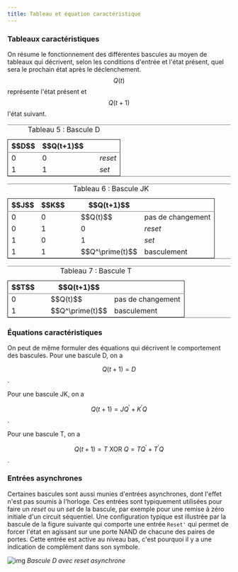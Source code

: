 ```yaml
---
title: Tableau et équation caractéristique
---
```


### Tableaux caractéristiques

On résume le fonctionnement des différentes bascules au moyen de
tableaux qui décrivent, selon les conditions d'entrée et l'état
présent, quel sera le prochain état après le déclenchement. $$Q(t)$$
représente l'état présent et $$Q(t+1)$$ l'état suivant.



<table id="orgd45c9c7" border="2" cellspacing="0" cellpadding="6" rules="groups" frame="hsides">
<caption class="t-above"><span class="table-number">Tableau 5 :</span> Bascule D</caption>

<colgroup>
<col  class="org-right" />

<col  class="org-right" />

<col  class="org-left" />

<col  class="org-left" />
</colgroup>
<thead>
<tr>
<th scope="col" class="org-right">$$D$$</th>
<th scope="col" class="org-right">$$Q(t+1)$$</th>
<th scope="col" class="org-left">&#xa0;</th>
<th scope="col" class="org-left">&#xa0;</th>
</tr>
</thead>

<tbody>
<tr>
<td class="org-right">0</td>
<td class="org-right">0</td>
<td class="org-left">&#xa0;</td>
<td class="org-left"><i>reset</i></td>
</tr>


<tr>
<td class="org-right">1</td>
<td class="org-right">1</td>
<td class="org-left">&#xa0;</td>
<td class="org-left"><i>set</i></td>
</tr>
</tbody>
</table>

<table id="org0899270" border="2" cellspacing="0" cellpadding="6" rules="groups" frame="hsides">
<caption class="t-above"><span class="table-number">Tableau 6 :</span> Bascule JK</caption>

<colgroup>
<col  class="org-right" />

<col  class="org-right" />

<col  class="org-left" />

<col  class="org-left" />

<col  class="org-left" />
</colgroup>
<thead>
<tr>
<th scope="col" class="org-right">$$J$$</th>
<th scope="col" class="org-right">$$K$$</th>
<th scope="col" class="org-left">&#xa0;</th>
<th scope="col" class="org-left">$$Q(t+1)$$</th>
<th scope="col" class="org-left">&#xa0;</th>
</tr>
</thead>

<tbody>
<tr>
<td class="org-right">0</td>
<td class="org-right">0</td>
<td class="org-left">&#xa0;</td>
<td class="org-left">$$Q(t)$$</td>
<td class="org-left">pas de changement</td>
</tr>


<tr>
<td class="org-right">0</td>
<td class="org-right">1</td>
<td class="org-left">&#xa0;</td>
<td class="org-left">0</td>
<td class="org-left"><i>reset</i></td>
</tr>


<tr>
<td class="org-right">1</td>
<td class="org-right">0</td>
<td class="org-left">&#xa0;</td>
<td class="org-left">1</td>
<td class="org-left"><i>set</i></td>
</tr>


<tr>
<td class="org-right">1</td>
<td class="org-right">1</td>
<td class="org-left">&#xa0;</td>
<td class="org-left">$$Q^\prime(t)$$</td>
<td class="org-left">basculement</td>
</tr>
</tbody>
</table>

<table id="org29d5fb7" border="2" cellspacing="0" cellpadding="6" rules="groups" frame="hsides">
<caption class="t-above"><span class="table-number">Tableau 7 :</span> Bascule T</caption>

<colgroup>
<col  class="org-right" />

<col  class="org-left" />

<col  class="org-left" />

<col  class="org-left" />
</colgroup>
<thead>
<tr>
<th scope="col" class="org-right">$$T$$</th>
<th scope="col" class="org-left">&#xa0;</th>
<th scope="col" class="org-left">$$Q(t+1)$$</th>
<th scope="col" class="org-left">&#xa0;</th>
</tr>
</thead>

<tbody>
<tr>
<td class="org-right">0</td>
<td class="org-left">&#xa0;</td>
<td class="org-left">$$Q(t)$$</td>
<td class="org-left">pas de changement</td>
</tr>


<tr>
<td class="org-right">1</td>
<td class="org-left">&#xa0;</td>
<td class="org-left">$$Q^\prime(t)$$</td>
<td class="org-left">basculement</td>
</tr>
</tbody>
</table>




### Équations caractéristiques

On peut de même formuler des équations qui décrivent le comportement des bascules. Pour une bascule D, on a

$$ Q(t+1) = D $$.

Pour une bascule JK, on a

$$ Q(t+1) =J Q^\prime + K^\prime Q $$.

Pour une bascule T, on a

$$ Q(t+1) = T \mbox{ XOR } Q = T Q^\prime + T^\prime Q $$.


### Entrées asynchrones

Certaines bascules sont aussi munies d'entrées asynchrones, dont
l'effet n'est pas soumis à l'horloge. Ces entrées sont typiquement
utilisées pour faire un *reset* ou un *set* de la bascule, par exemple
pour une remise à zéro initiale d'un circuit séquentiel. Une
configuration typique est illustrée par la bascule de la figure
suivante qui comporte une entrée `Reset'` qui permet de forcer l'état
en agissant sur une porte NAND de chacune des paires de portes. Cette
entrée est active au niveau bas, c'est pourquoi il y a une indication
de complément dans son symbole.

![img]({{site.baseurl}}/img/D_front_montant_setasyn.svg "Bascule D avec reset asynchrone")
*Bascule D avec reset asynchrone*
